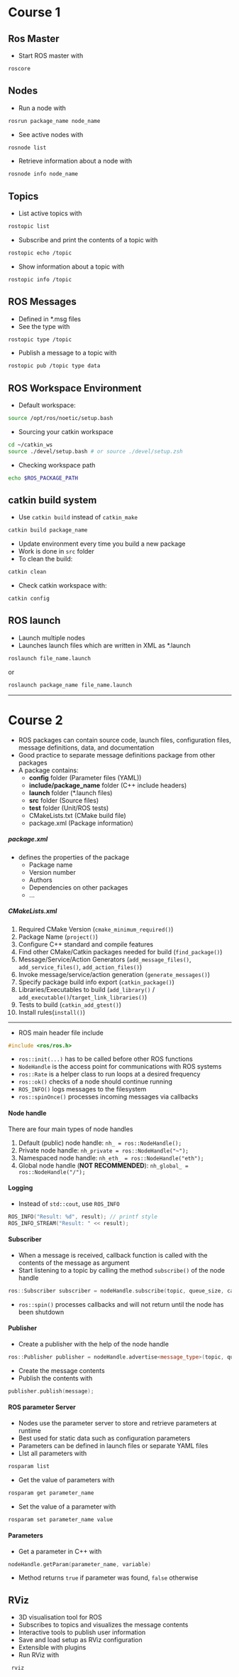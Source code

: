 # Course 1

## Ros Master
- Start ROS master with 
```bash
roscore
```

## Nodes
- Run a node with 
```bash
rosrun package_name node_name
```
- See active nodes with 
```bash
rosnode list
```
- Retrieve information about a node with 
```bash
rosnode info node_name
```

## Topics
- List active topics with 
```bash
rostopic list
```
- Subscribe and print the contents of a topic with 
```bash
rostopic echo /topic
```
- Show information about a topic with
```bash
rostopic info /topic
```

## ROS Messages
- Defined in \*.msg files
- See the type with
```bash
rostopic type /topic
```
- Publish a message to a topic with
```bash
rostopic pub /topic type data
```

## ROS Workspace Environment
- Default workspace: 
```bash
source /opt/ros/noetic/setup.bash
```
- Sourcing your catkin workspace
```bash
cd ~/catkin_ws
source ./devel/setup.bash # or source ./devel/setup.zsh
```
- Checking workspace path
```bash
echo $ROS_PACKAGE_PATH
```

## catkin build system
- Use `catkin build` instead of `catkin_make`
```bash
catkin build package_name
```
- Update environment every time you build a new package 
- Work is done in `src` folder
- To clean the build:
```bash
catkin clean
```
- Check catkin workspace with:
```bash
catkin config
```

## ROS launch
- Launch multiple nodes 
- Launches launch files which are written in XML as \*.launch
```bash
roslaunch file_name.launch
```
or 
```bash
roslaunch package_name file_name.launch
```

---
# Course 2

- ROS packages can contain source code, launch files, configuration files, message definitions, data, and documentation
- Good practice to separate message definitions package from other packages
- A package contains:
	- **config** folder (Parameter files (YAML))
	- **include/package_name** folder (C++ include headers)
	- **launch** folder (\*.launch files)
	- **src** folder (Source files)
	- **test** folder (Unit/ROS tests)
	- CMakeLists.txt (CMake build file)
	- package.xml (Package information)

##### package.xml
- defines the properties of the package
	- Package name
	- Version number
	- Authors
	- Dependencies on other packages
	- ...

##### CMakeLists.xml
1. Required CMake Version (`cmake_minimum_required()`)
2. Package Name (`project()`)
3. Configure C++ standard and compile features
4. Find other CMake/Catkin packages needed for build (`find_package()`)
5. Message/Service/Action Generators (`add_message_files()`, `add_service_files()`, `add_action_files()`)
6. Invoke message/service/action generation (`generate_messages()`)
7. Specify package build info export (`catkin_package()`)
8. Libraries/Executables to build (`add_library()` / `add_executable()`/`target_link_libraries()`)
9. Tests to build (`catkin_add_gtest()`)
10. Install rules(`install()`)
---
-  ROS main header file include
```cpp
#include <ros/ros.h>
```
- `ros::init(...)` has  to be called before other ROS functions
- `NodeHandle` is the access point for communications with ROS systems
- `ros::Rate` is a helper class to run loops at a desired frequency
- `ros::ok()` checks of a node should continue running
- `ROS_INFO()` logs messages to the filesystem
- `ros::spinOnce()` processes incoming messages via callbacks

#### Node handle
There are four main types of node handles
1. Default (public) node handle:
	`nh_ = ros::NodeHandle();`
2. Private node handle:
	`nh_private = ros::NodeHandle("~");`
3. Namespaced node handle:
	`nh_eth_ = ros::NodeHandle("eth");`
4. Global node handle (**NOT RECOMMENDED**):
	`nh_global_ = ros::NodeHandle("/");`
	
#### Logging
- Instead of `std::cout`, use `ROS_INFO`
```cpp
ROS_INFO("Result: %d", result); // printf style
ROS_INFO_STREAM("Result: " << result);
```

#### Subscriber
- When a message is received, callback function is called with  the contents of the message as argument
- Start listening to a topic by calling the method `subscribe()` of the node handle
```cpp
ros::Subscriber subscriber = nodeHandle.subscribe(topic, queue_size, callback_function);
```
- `ros::spin()` processes callbacks and will not return until the node has been shutdown

#### Publisher
- Create a publisher with the help of the node handle
```cpp
ros::Publisher publisher = nodeHandle.advertise<message_type>(topic, queue_size);
```
- Create the message contents
- Publish the contents with
```cpp
publisher.publish(message);
```

#### ROS parameter Server
- Nodes use the parameter server to store and retrieve parameters at runtime
- Best used for static data such as configuration parameters
- Parameters can be defined in launch files or separate YAML files
- LIst all parameters with
```cpp
rosparam list
```
- Get the value of parameters with
```cpp
rosparam get parameter_name
```
- Set the value of a parameter with
```cpp
rosparam set parameter_name value
```

#### Parameters
- Get a parameter in C++ with
```cpp
nodeHandle.getParam(parameter_name, variable)
```
- Method returns `true` if parameter was found, `false` otherwise

## RViz
- 3D visualisation tool for ROS
- Subscribes to topics and visualizes the message contents
- Interactive tools to publish user information
- Save and load setup as RViz configuration
- Extensible with plugins
- Run RViz with
```bash
 rviz
```

